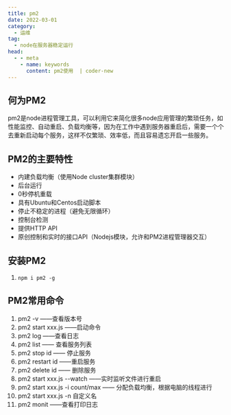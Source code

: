 ```yaml
---
title: pm2
date: 2022-03-01
category:
  - 运维
tag:
  - node在服务器稳定运行
head:
  - - meta
    - name: keywords
      content: pm2使用  | coder-new
---
```



## 何为PM2

pm2是node进程管理工具，可以利用它来简化很多node应用管理的繁琐任务，如性能监控、自动重启、负载均衡等，因为在工作中遇到服务器重启后，需要一个个去重新启动每个服务，这样不仅繁琐、效率低，而且容易遗忘开启一些服务。

## PM2的主要特性

- 内建负载均衡（使用Node cluster集群模块）
- 后台运行
- 0秒停机重载
- 具有Ubuntu和Centos启动脚本
- 停止不稳定的进程（避免无限循环）
- 控制台检测
- 提供HTTP API
- 原创控制和实时的接口API（Nodejs模块，允许和PM2进程管理器交互）

## 安装PM2

1. `npm i pm2 -g`

## PM2常用命令

1. pm2 -v ——查看版本号
2. pm2 start xxx.js ——启动命令
3. pm2 log ——查看日志
4. pm2 list —— 查看服务列表
5. pm2 stop id —— 停止服务
6. pm2 restart id ——重启服务
7. pm2 delete id —— 删除服务
8. pm2 start xxx.js --watch ——实时监听文件进行重启
9. pm2 start xxx.js -i count/max —— 分配负载均衡，根据电脑的线程进行
10. pm2 start xxx.js -n 自定义名
11. pm2 monit ——查看打印日志
